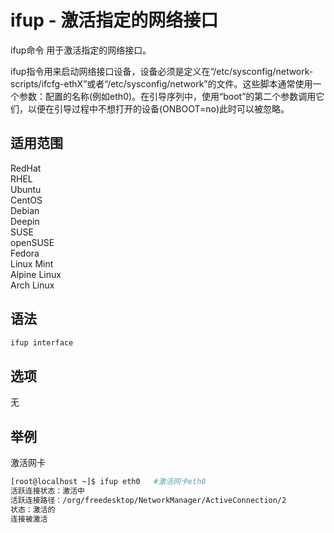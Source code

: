 # ifup - 激活指定的网络接口

ifup命令 用于激活指定的网络接口。

ifup指令用来启动网络接口设备，设备必须是定义在“/etc/sysconfig/network-scripts/ifcfg-ethX”或者“/etc/sysconfig/network”的文件。这些脚本通常使用一个参数：配置的名称(例如eth0)。在引导序列中，使用“boot”的第二个参数调用它们，以便在引导过程中不想打开的设备(ONBOOT=no)此时可以被忽略。

## 适用范围

<!-- <div class="svg linux">Linux</div> -->
<div class="svg redhat">RedHat</div>
<div class="svg rhel">RHEL</div>
<div class="svg ubuntu">Ubuntu</div>
<div class="svg centos">CentOS</div>
<div class="svg debian">Debian</div>
<div class="svg deepin">Deepin</div>
<div class="svg suse">SUSE</div>
<div class="svg opensuse">openSUSE</div>
<div class="svg fedora">Fedora</div>
<div class="svg linuxmint">Linux Mint</div>
<!-- <div class="svg mxlinux">MX Linux</div> -->
<div class="svg alpinelinux">Alpine Linux</div>
<div class="svg archlinux">Arch Linux</div>

## 语法

``` bash
ifup interface
```

## 选项

无
## 举例
激活网卡
``` bash
[root@localhost ~]$ ifup eth0   #激活网卡eth0
活跃连接状态：激活中
活跃连接路径：/org/freedesktop/NetworkManager/ActiveConnection/2
状态：激活的
连接被激活
```
